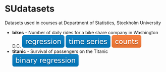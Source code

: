 # SUdatasets
Datasets used in courses at Department of Statistics, Stockholm University

* **bikes** - Number of daily rides for a bike share company in Washington D.C. 
![regression](./badges/regression.svg) ![time series](./badges/timeseries.svg) ![counts](./badges/counts.svg) 
* **titanic** - Survival of passengers on the Titanic \
![binary regression](./badges/binary_regression.svg)
